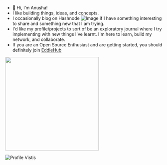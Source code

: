 - 👋 Hi, I’m Anusha!
- I like building things, ideas, and concepts.
- I occasionally blog on Hashnode ![Image](https://img.shields.io/badge/Hashnode-2962FF?style=for-the-badge&logo=hashnode&logoColor=white) if I have something interesting to share and something new that I am trying.
- I'd like my profile/projects to sort of be an exploratory journal where I try implementing with new things I've learnt. I'm here to learn, build my network, and collaborate.
- If you are an Open Source Enthusiast and are getting started, you should definitely join [EddieHub](https://github.com/EddieHubCommunity)

<img style="width:300px;height:300px" src="https://github-readme-stats.vercel.app/api/top-langs/?username=anushas-dev"/>

![Profile Vistis](https://gpvc.arturio.dev/anushas-dev)
